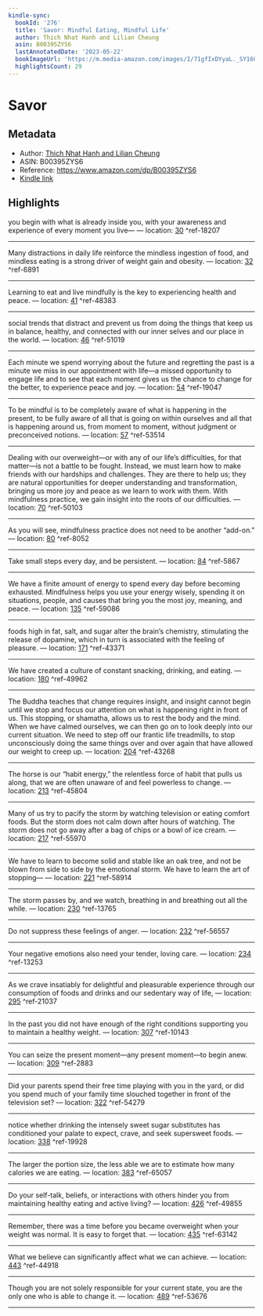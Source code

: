 ```yaml
---
kindle-sync:
  bookId: '276'
  title: 'Savor: Mindful Eating, Mindful Life'
  author: Thich Nhat Hanh and Lilian Cheung
  asin: B00395ZYS6
  lastAnnotatedDate: '2023-05-22'
  bookImageUrl: 'https://m.media-amazon.com/images/I/71gfIxDYyaL._SY160.jpg'
  highlightsCount: 29
---
```

# Savor
## Metadata
* Author: [Thich Nhat Hanh and Lilian Cheung](https://www.amazon.comundefined)
* ASIN: B00395ZYS6
* Reference: https://www.amazon.com/dp/B00395ZYS6
* [Kindle link](kindle://book?action=open&asin=B00395ZYS6)

## Highlights
you begin with what is already inside you, with your awareness and experience of every moment you live— — location: [30](kindle://book?action=open&asin=B00395ZYS6&location=30) ^ref-18207

---
Many distractions in daily life reinforce the mindless ingestion of food, and mindless eating is a strong driver of weight gain and obesity. — location: [32](kindle://book?action=open&asin=B00395ZYS6&location=32) ^ref-6891

---
Learning to eat and live mindfully is the key to experiencing health and peace. — location: [41](kindle://book?action=open&asin=B00395ZYS6&location=41) ^ref-48383

---
social trends that distract and prevent us from doing the things that keep us in balance, healthy, and connected with our inner selves and our place in the world. — location: [46](kindle://book?action=open&asin=B00395ZYS6&location=46) ^ref-51019

---
Each minute we spend worrying about the future and regretting the past is a minute we miss in our appointment with life—a missed opportunity to engage life and to see that each moment gives us the chance to change for the better, to experience peace and joy. — location: [54](kindle://book?action=open&asin=B00395ZYS6&location=54) ^ref-19047

---
To be mindful is to be completely aware of what is happening in the present, to be fully aware of all that is going on within ourselves and all that is happening around us, from moment to moment, without judgment or preconceived notions. — location: [57](kindle://book?action=open&asin=B00395ZYS6&location=57) ^ref-53514

---
Dealing with our overweight—or with any of our life’s difficulties, for that matter—is not a battle to be fought. Instead, we must learn how to make friends with our hardships and challenges. They are there to help us; they are natural opportunities for deeper understanding and transformation, bringing us more joy and peace as we learn to work with them. With mindfulness practice, we gain insight into the roots of our difficulties. — location: [70](kindle://book?action=open&asin=B00395ZYS6&location=70) ^ref-50103

---
As you will see, mindfulness practice does not need to be another “add-on.” — location: [80](kindle://book?action=open&asin=B00395ZYS6&location=80) ^ref-8052

---
Take small steps every day, and be persistent. — location: [84](kindle://book?action=open&asin=B00395ZYS6&location=84) ^ref-5867

---
We have a finite amount of energy to spend every day before becoming exhausted. Mindfulness helps you use your energy wisely, spending it on situations, people, and causes that bring you the most joy, meaning, and peace. — location: [135](kindle://book?action=open&asin=B00395ZYS6&location=135) ^ref-59086

---
foods high in fat, salt, and sugar alter the brain’s chemistry, stimulating the release of dopamine, which in turn is associated with the feeling of pleasure. — location: [171](kindle://book?action=open&asin=B00395ZYS6&location=171) ^ref-43371

---
We have created a culture of constant snacking, drinking, and eating. — location: [180](kindle://book?action=open&asin=B00395ZYS6&location=180) ^ref-49962

---
The Buddha teaches that change requires insight, and insight cannot begin until we stop and focus our attention on what is happening right in front of us. This stopping, or shamatha, allows us to rest the body and the mind. When we have calmed ourselves, we can then go on to look deeply into our current situation. We need to step off our frantic life treadmills, to stop unconsciously doing the same things over and over again that have allowed our weight to creep up. — location: [204](kindle://book?action=open&asin=B00395ZYS6&location=204) ^ref-43268

---
The horse is our “habit energy,” the relentless force of habit that pulls us along, that we are often unaware of and feel powerless to change. — location: [213](kindle://book?action=open&asin=B00395ZYS6&location=213) ^ref-45804

---
Many of us try to pacify the storm by watching television or eating comfort foods. But the storm does not calm down after hours of watching. The storm does not go away after a bag of chips or a bowl of ice cream. — location: [217](kindle://book?action=open&asin=B00395ZYS6&location=217) ^ref-55970

---
We have to learn to become solid and stable like an oak tree, and not be blown from side to side by the emotional storm. We have to learn the art of stopping— — location: [221](kindle://book?action=open&asin=B00395ZYS6&location=221) ^ref-58914

---
The storm passes by, and we watch, breathing in and breathing out all the while. — location: [230](kindle://book?action=open&asin=B00395ZYS6&location=230) ^ref-13765

---
Do not suppress these feelings of anger. — location: [232](kindle://book?action=open&asin=B00395ZYS6&location=232) ^ref-56557

---
Your negative emotions also need your tender, loving care. — location: [234](kindle://book?action=open&asin=B00395ZYS6&location=234) ^ref-13253

---
As we crave insatiably for delightful and pleasurable experience through our consumption of foods and drinks and our sedentary way of life, — location: [295](kindle://book?action=open&asin=B00395ZYS6&location=295) ^ref-21037

---
In the past you did not have enough of the right conditions supporting you to maintain a healthy weight. — location: [307](kindle://book?action=open&asin=B00395ZYS6&location=307) ^ref-10143

---
You can seize the present moment—any present moment—to begin anew. — location: [309](kindle://book?action=open&asin=B00395ZYS6&location=309) ^ref-2883

---
Did your parents spend their free time playing with you in the yard, or did you spend much of your family time slouched together in front of the television set? — location: [322](kindle://book?action=open&asin=B00395ZYS6&location=322) ^ref-54279

---
notice whether drinking the intensely sweet sugar substitutes has conditioned your palate to expect, crave, and seek supersweet foods. — location: [338](kindle://book?action=open&asin=B00395ZYS6&location=338) ^ref-19928

---
The larger the portion size, the less able we are to estimate how many calories we are eating. — location: [383](kindle://book?action=open&asin=B00395ZYS6&location=383) ^ref-65057

---
Do your self-talk, beliefs, or interactions with others hinder you from maintaining healthy eating and active living? — location: [426](kindle://book?action=open&asin=B00395ZYS6&location=426) ^ref-49855

---
Remember, there was a time before you became overweight when your weight was normal. It is easy to forget that. — location: [435](kindle://book?action=open&asin=B00395ZYS6&location=435) ^ref-63142

---
What we believe can significantly affect what we can achieve. — location: [443](kindle://book?action=open&asin=B00395ZYS6&location=443) ^ref-44918

---
Though you are not solely responsible for your current state, you are the only one who is able to change it. — location: [489](kindle://book?action=open&asin=B00395ZYS6&location=489) ^ref-53676

---
